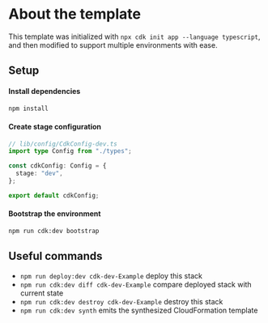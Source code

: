 # About the template

This template was initialized with `npx cdk init app --language typescript`, and then modified to support multiple environments with ease.

## Setup

#### Install dependencies

```bash
npm install
```

#### Create stage configuration

```typescript
// lib/config/CdkConfig-dev.ts
import type Config from "./types";

const cdkConfig: Config = {
  stage: "dev",
};

export default cdkConfig;
```

#### Bootstrap the environment

```bash
npm run cdk:dev bootstrap
```

## Useful commands

- `npm run deploy:dev cdk-dev-Example` deploy this stack
- `npm run cdk:dev diff cdk-dev-Example` compare deployed stack with current state
- `npm run cdk:dev destroy cdk-dev-Example` destroy this stack
- `npm run cdk:dev synth` emits the synthesized CloudFormation template
